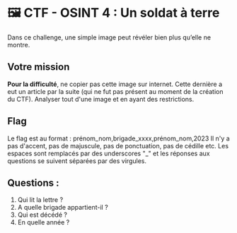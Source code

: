 # 🖼️ CTF - OSINT 4 : Un soldat à terre

Dans ce challenge, une simple image peut révéler bien plus qu’elle ne montre. 

## Votre mission 
**Pour la difficulté**, ne copier pas cette image sur internet. Cette dernière a eut un article par la suite (qui ne fut pas présent au moment de la création du CTF).
Analyser tout d'une image et en ayant des restrictions.

## Flag
Le flag est au format : prénom_nom,brigade_xxxx,prénom_nom,2023 
Il n'y a pas d'accent, pas de majuscule, pas de ponctuation, pas de cédille etc. Les espaces sont remplacés par des underscores "_" et les réponses aux questions se suivent séparées par des virgules.

## Questions :
1. Qui lit la lettre ?
2. A quelle brigade appartient-il ?
3. Qui est décédé ?
4. En quelle année ?
